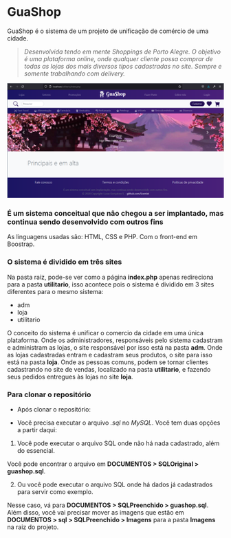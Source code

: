 # GuaShop
GuaShop é o sistema de um projeto de unificação de comércio de uma cidade.

> _Desenvolvida tendo em mente Shoppings de Porto Alegre.
> O objetivo é uma plataforma online, onde qualquer cliente possa comprar de todas as lojas dos mais diversos tipos cadastradas no site.
> Sempre e somente trabalhando com delivery._

![](DOCUMENTOS/Screenshoots/utilitario-desktop-index.png)

### É um sistema conceitual que não chegou a ser implantado, mas continua sendo desenvolvido com outros fins
    
As linguagens usadas são: HTML, CSS e PHP.
Com o front-end em Boostrap.

### O sistema é dividido em três sites

Na pasta raiz, pode-se ver como a página __index.php__ apenas redireciona para a pasta __utilitario__, isso acontece pois o sistema é dividido em 3 sites diferentes para o mesmo sistema:

* adm
* loja
* utilitario

O conceito do sistema é unificar o comercio da cidade em uma única plataforma.
Onde os administradores, responsáveis pelo sistema cadastram e administram as lojas, o site responsável por isso está na pasta __adm__.
Onde as lojas cadastradas entram e cadastram seus produtos, o site para isso está na pasta __loja__.
Onde as pessoas comuns, podem se tornar clientes cadastrando no site de vendas, localizado na pasta __utilitario__, e fazendo seus pedidos entregues às lojas no site __loja__.

### Para clonar o repositório

* Após clonar o repositório:

* Você precisa executar o arquivo _.sql_ no _MySQL_.
Você tem duas opções a partir daqui:

1. Você pode executar o arquivo SQL onde não há nada cadastrado, além do essencial.

Você pode encontrar o arquivo em __DOCUMENTOS > SQLOriginal > guashop.sql__.

2. Ou você pode executar o arquivo SQL onde há dados já cadastrados para servir como exemplo.

Nesse caso, vá para __DOCUMENTOS > SQLPreenchido > guashop.sql__.
Além disso, você vai precisar mover as imagens que estão em __DOCUMENTOS > sql > SQLPreenchido > Imagens__ para a pasta __Imagens__ na raiz do projeto.
